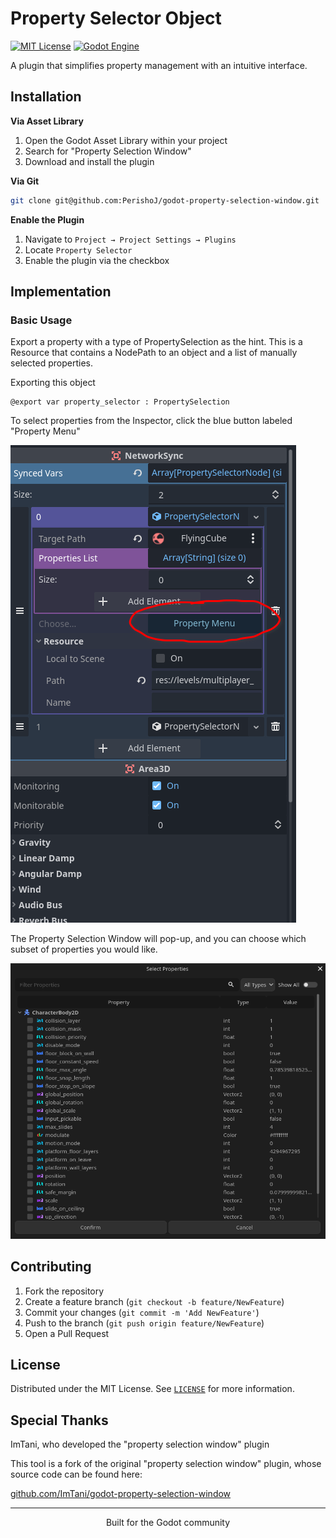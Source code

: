 # Property Selector Object

<div align="center>

![Logo](https://repository-images.githubusercontent.com/877038276/e09cc1b7-e4d1-48bd-b122-930ba0f19fa1)

[![MIT License](https://img.shields.io/badge/License-MIT-blue.svg)](LICENSE)
[![Godot Engine](https://img.shields.io/badge/Godot-v4.2+-blue)](https://godotengine.org/)

A plugin that simplifies property management with an intuitive interface.



## Installation

**Via Asset Library**
1. Open the Godot Asset Library within your project
2. Search for "Property Selection Window"
3. Download and install the plugin

**Via Git**
```bash
git clone git@github.com:PerishoJ/godot-property-selection-window.git
```

**Enable the Plugin**
1. Navigate to `Project → Project Settings → Plugins`
2. Locate `Property Selector`
3. Enable the plugin via the checkbox

## Implementation

### Basic Usage
Export a property with a type of PropertySelection as the hint.
This is a Resource that contains a NodePath to an object and a list
of manually selected properties.

Exporting this object 
```gdscript
@export var property_selector : PropertySelection
```

To select properties from the Inspector, click the blue button labeled "Property Menu"

![Inspector Integration](docs/media/property-selector-node-inspector.png)

The Property Selection Window will pop-up, and you can choose which subset of properties you would like.

![Property Selection Window Preview](docs/media/window-preview.png)

## Contributing

1. Fork the repository
2. Create a feature branch (`git checkout -b feature/NewFeature`)
3. Commit your changes (`git commit -m 'Add NewFeature'`)
4. Push to the branch (`git push origin feature/NewFeature`)
5. Open a Pull Request

## License

Distributed under the MIT License. See [`LICENSE`](LICENSE) for more information.

## Special Thanks

ImTani, who developed the "property selection window" plugin

This tool is a fork of the original "property selection window" plugin, whose source code can be found here:

[github.com/ImTani/godot-property-selection-window](https://github.com/ImTani/godot-property-selection-window)

---

<div align="center">
Built for the Godot community
</div>
